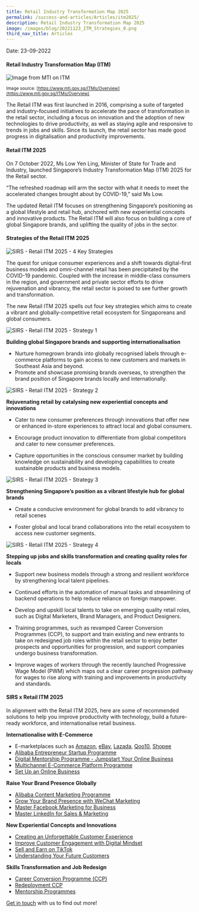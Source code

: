 ```yaml
---
title: Retail Industry Transformation Map 2025
permalink: /success-and-articles/Articles/itm2025/
description: Retail Industry Transformation Map 2025
image: /images/blog/20221123_ITM_Strategies_0.png
third_nav_title: Articles
---
```


Date: 23-09-2022

<h4>Retail Industry Transformation Map (ITM)</h4>

![Image from MTI on ITM](/images/blog/20221123_ITM_MTI.jpg)

<small>Image source: [https://www.mti.gov.sg/ITMs/Overview](https://www.mti.gov.sg/ITMs/Overview)</small>

The Retail ITM was first launched in 2016, comprising a suite of targeted and industry-focused initiatives to accelerate the pace of transformation in the retail sector, including a focus on innovation and the adoption of new technologies to drive productivity, as well as staying agile and responsive to trends in jobs and skills. Since its launch, the retail sector has made good progress in digitalisation and productivity improvements.


<h4>Retail ITM 2025 </h4>
On 7 October 2022, Ms Low Yen Ling, Minister of State for Trade and Industry, launched Singapore’s Industry Transformation Map (ITM) 2025 for the Retail sector.

“The refreshed roadmap will arm the sector with what it needs to meet the accelerated changes brought about by COVID-19,” said Ms Low. 

The updated Retail ITM focuses on strengthening Singapore’s positioning as a global lifestyle and retail hub, anchored with new experiential concepts and innovative products. The Retail ITM will also focus on building a core of global Singapore brands, and uplifting the quality of jobs in the sector. 

<h4>Strategies of the Retail ITM 2025</h4>

![SIRS - Retail ITM 2025 - 4 Key Strategies](/images/blog/20221123_ITM_Strategies_0.png)

The quest for unique consumer experiences and a shift towards digital-first business models and omni-channel retail has been precipitated by the COVID-19 pandemic. Coupled with the increase in middle-class consumers in the region, and government and private sector efforts to drive rejuvenation and vibrancy, the retail sector is poised to see further growth and transformation. 

The new Retail ITM 2025 spells out four key strategies which aims to create a vibrant and globally-competitive retail ecosystem for Singaporeans and global consumers.

![SIRS - Retail ITM 2025 - Strategy 1](/images/blog/20221123_ITM_Strategies_1.png)
 
**Building global Singapore brands and supporting internationalisation**

* Nurture homegrown brands into globally recognised labels through e-commerce platforms to gain access to new customers and markets in Southeast Asia and beyond. 
* Promote and showcase promising brands overseas, to strengthen the brand position of Singapore brands locally and internationally.

![SIRS - Retail ITM 2025 - Strategy 2](/images/blog/20221123_ITM_Strategies_2.png)

**Rejuvenating retail by catalysing new experiential concepts and innovations**

* Cater to new consumer preferences through innovations that offer new or enhanced in-store experiences to attract local and global consumers.

* Encourage product innovation to differentiate from global competitors and cater to new consumer preferences.

* Capture opportunities in the conscious consumer market by building knowledge on sustainability and developing capabilities to create sustainable products and business models.  

![SIRS - Retail ITM 2025 - Strategy 3](/images/blog/20221123_ITM_Strategies_3.png)
 
**Strengthening Singapore’s position as a vibrant lifestyle hub for global brands**

* Create a conducive environment for global brands to add vibrancy to retail scenes

* Foster global and local brand collaborations into the retail ecosystem to access new customer segments.

![SIRS - Retail ITM 2025 - Strategy 4](/images/blog/20221123_ITM_Strategies_4.png)
 
**Stepping up jobs and skills transformation and creating quality roles for locals**

* Support new business models through a strong and resilient workforce by strengthening local talent pipelines. 

* Continued efforts in the automation of manual tasks and streamlining of backend operations to help reduce reliance on foreign manpower.

* Develop and upskill local talents to take on emerging quality retail roles, such as Digital Marketers, Brand Managers, and Product Designers.

* Training programmes, such as revamped Career Conversion Programmes (CCP), to support and train existing and new entrants to take on redesigned job roles within the retail sector to enjoy better prospects and opportunities for progression, and support companies undergo business transformation. 

* Improve wages of workers through the recently launched Progressive Wage Model (PWM) which maps out a clear career progression pathway for wages to rise along with training and improvements in productivity and standards. 


<h4>SIRS x Retail ITM 2025</h4>
In alignment with the Retail ITM 2025, here are some of recommended solutions to help you improve productivity with technology, build a future-ready workforce, and internationalise retail business.

**Internationalise with E-Commerce**
* E-marketplaces such as [Amazon](https://www.sirs.edu.sg/digital-programmes/e-commerce-programmes/amazon-global-selling-programme), [eBay](https://www.sirs.edu.sg/digital-programmes/e-commerce-programmes/ebay-global-selling), [Lazada](https://www.sirs.edu.sg/digital-programmes/e-commerce-programmes/getting-started-on-lazada/), [Qoo10](https://www.sirs.edu.sg/digital-programmes/e-commerce-programmes/getting-started-on-qoo10/), [Shopee](https://www.sirs.edu.sg/digital-programmes/e-commerce-programmes/getting-started-on-shopee/)	
* [Alibaba Entrepreneur Startup Programme](https://www.sirs.edu.sg/digital-programmes/alibaba-business-school/alibaba-entrepreneur-startup-programme/)
* [Digital Mentorship Programme - Jumpstart Your Online Business](https://www.sirs.edu.sg/digital-programmes/mentorship-programmes/dmp-jumpstart/)
* [Multichannel E-Commerce Platform Programme](https://www.sirs.edu.sg/digital-programmes/e-commerce-programmes/mepp)
* [Set Up an Online Business](https://www.sirs.edu.sg/digital-programmes/e-commerce-programmes/setup-an-online-business/)

**Raise Your Brand Presence Globally**
* [Alibaba Content Marketing Programme](https://www.sirs.edu.sg/digital-programmes/alibaba-business-school/alibaba-content-marketing-programme/)
* [Grow Your Brand Presence with WeChat Marketing](https://www.sirs.edu.sg/digital-programmes/masterclasses-and-workshops/growing-your-brand-presence-with-wechat-marketing)
* [Master Facebook Marketing for Business](https://www.sirs.edu.sg/digital-programmes/masterclasses-and-workshops/master-facebook-marketing-for-business)
* [Master LinkedIn for Sales & Marketing](https://www.sirs.edu.sg/digital-programmes/masterclasses-and-workshops/master-linkedin-for-sales-and-marketing)

**New Experiential Concepts and Innovations**
* [Creating an Unforgettable Customer Experience](https://www.sirs.edu.sg/wsq-programmes/wsq-modular-programmes/creating-an-unforgettable-customer-experience/)
* [Improve Customer Engagement with Digital Mindset](https://www.sirs.edu.sg/digital-programmes/masterclasses-and-workshops/improve-customer-engagement-with-digital-mindset/)
* [Sell and Earn on TikTok](https://www.sirs.edu.sg/digital-programmes/mc-ws/tiktok/)
* [Understanding Your Future Customers](https://www.sirs.edu.sg/digital-programmes/masterclasses-and-workshops/understanding-your-future-customers)

**Skills Transformation and Job Redesign**
* [Career Conversion Programme (CCP)](https://www.sirs.edu.sg/services/career-services/ccp-overview)
* [Redeployment CCP](https://www.sirs.edu.sg/digital-programmes/redeployment-job-redesign-reskilling-pcp)
* [Mentorship Programmes](https://www.sirs.edu.sg/digital-programmes/mentorship-programmes/overview/)

[Get in touch](https://www.sirs.edu.sg/contact-us/) with us to find out more!